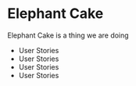 # Elephant Cake

Elephant Cake is a thing we are doing

  - User Stories
  - User Stories
  - User Stories
  - User Stories